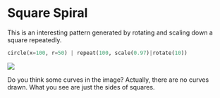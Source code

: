 # Square Spiral

This is an interesting pattern generated by rotating and scaling down a square repeatedly.

<div class="example">

<!--INCLUDE src/square-spiral.py -->
```python
circle(x=100, r=50) | repeat(100, scale(0.97)|rotate(10))
```
<!-- ENDINCLUDE -->

<div class="output image"><img src="../images/square-spiral.svg"></div>

</div>

Do you think some curves in the image? Actually, there are no curves drawn. What you see are just the sides of squares.

